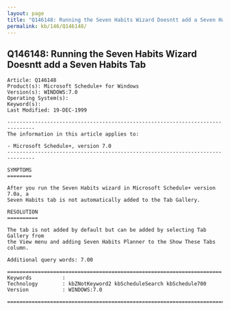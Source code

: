 ```yaml
---
layout: page
title: "Q146148: Running the Seven Habits Wizard Doesntt add a Seven Habits Tab"
permalink: kb/146/Q146148/
---
```


## Q146148: Running the Seven Habits Wizard Doesntt add a Seven Habits Tab

	Article: Q146148
	Product(s): Microsoft Schedule+ for Windows
	Version(s): WINDOWS:7.0
	Operating System(s): 
	Keyword(s): 
	Last Modified: 19-DEC-1999
	
	-------------------------------------------------------------------------------
	The information in this article applies to:
	
	- Microsoft Schedule+, version 7.0 
	-------------------------------------------------------------------------------
	
	SYMPTOMS
	========
	
	After you run the Seven Habits wizard in Microsoft Schedule+ version 7.0a, a
	Seven Habits tab is not automatically added to the Tab Gallery.
	
	RESOLUTION
	==========
	
	The tab is not added by default but can be added by selecting Tab Gallery from
	the View menu and adding Seven Habits Planner to the Show These Tabs column.
	
	Additional query words: 7.00
	
	======================================================================
	Keywords          :  
	Technology        : kbZNotKeyword2 kbScheduleSearch kbSchedule700
	Version           : WINDOWS:7.0
	
	=============================================================================
	
